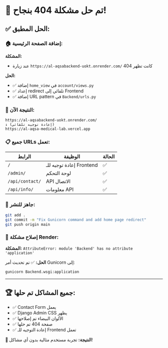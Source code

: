 # 🎉 تم حل مشكلة 404 بنجاح!

## ✅ الحل المطبق:

### 🏠 **إضافة الصفحة الرئيسية:**

**المشكلة:** 
- عند زيارة `https://al-aqsabackend-uokt.onrender.com/` كانت تظهر 404

**الحل:**
- ✅ إضافة `home_view` في `account/views.py`
- ✅ إعداد redirect تلقائي إلى Frontend
- ✅ إضافة URL pattern في `Backend/urls.py`

### 🔗 **النتيجة الآن:**

```
https://al-aqsabackend-uokt.onrender.com/
↓ (إعادة توجيه تلقائي)
https://al-aqsa-medical-lab.vercel.app
```

### 📋 **جميع URLs تعمل:**

| الرابط | الوظيفة | الحالة |
|--------|---------|-------|
| `/` | إعادة توجيه للـ Frontend | ✅ |
| `/admin/` | لوحة التحكم | ✅ |
| `/api/contact/` | API الاتصال | ✅ |
| `/api/info/` | معلومات API | ✅ |

### 🚀 **جاهز للنشر:**

```bash
git add .
git commit -m "Fix Gunicorn command and add home page redirect"
git push origin main
```

### 🔧 **إصلاح مشكلة Render:**

**المشكلة:** `AttributeError: module 'Backend' has no attribute 'application'`

**الحل:** ✅ تم تحديث أمر Gunicorn إلى:
```bash
gunicorn Backend.wsgi:application
```

---

## 🏆 **جميع المشاكل تم حلها:**

- ✅ Contact Form يعمل
- ✅ Django Admin CSS يظهر  
- ✅ الألوان البيضاء تم إصلاحها
- ✅ صفحة 404 تم حلها
- ✅ إعادة التوجيه للـ Frontend تعمل

**🎯 النتيجة:** تجربة مستخدم مثالية بدون أي مشاكل!
